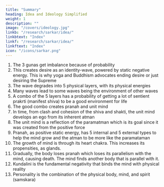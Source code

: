 ```yaml
---
title: "Summary"
heading: Idea and Ideology Simplified
weight: 1
description: ""
image: "/covers/ideology.jpg"
linkb: "/research/sarkar/idea/"
linkbtext: "Index"
linkf: "/research/sarkar/idea/"
linkftext: "Index"
icon: "/icons/sarkar.png"
---
```



1. The 3 gunas get imbalance because of probability
2. This creates desire as an identity-wave, powered by static negative energy. This is why yoga and Buddhism advocates ending desire or just desiring the Supreme
3. The wave degrades into 5 physical layers, with its physical energies 
4. Many waves lead to some waves being the environment of other waves
5. A combo of the 5 layers has a probability of getting a lot of sentient prakrti (manifest shiva) to be a good environment for life 
6. The good combo creates pranah and unit mind
7. In time, from clash and cohesion of the shiva and shakti, the unit mind develops an ego from its inherent atman
8. The unit mind is a reflection of the paramatman which is its goal since it was created from the positive force 
9. Pranah, as positive static energy, has 5 internal and 5 external types to help the mind grow and the atman to be more like the paramataman
10. The growth of mind is through its heart chakra. This increases its propensities, as glands.
11. Gradually, the body loses pranah which loses its parallelism with the mind, causing death. The mind finds another body that is parallel with it.     
12. Kundalini is the fundamental negativity that binds the mind with physical reality
13. Personality is the combination of the physical body, mind, and spirit (samskara)

